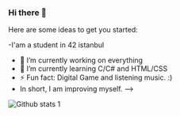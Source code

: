 ### Hi there 👋
Here are some ideas to get you started:

-I'am a student in 42 istanbul
- 🔭 I’m currently working on everything
- 🌱 I’m currently learning C/C# and HTML/CSS
- ⚡ Fun fact: Digital Game and listening music. :)
- In short, I am improving myself.
-->

![Github stats 1](https://github-readme-stats.vercel.app/api?username=oaciz&show_icons=true&theme=gradient)
